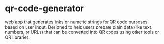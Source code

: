 # qr-code-generator
web app that generates links or numeric strings for QR code purposes based on user input. Designed to help users prepare plain data (like text, numbers, or URLs) that can be converted into QR codes using other tools or QR libraries.
